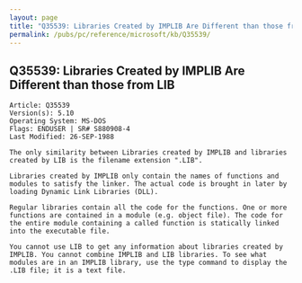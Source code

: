 ```yaml
---
layout: page
title: "Q35539: Libraries Created by IMPLIB Are Different than those from LIB"
permalink: /pubs/pc/reference/microsoft/kb/Q35539/
---
```


## Q35539: Libraries Created by IMPLIB Are Different than those from LIB

	Article: Q35539
	Version(s): 5.10
	Operating System: MS-DOS
	Flags: ENDUSER | SR# S880908-4
	Last Modified: 26-SEP-1988
	
	The only similarity between Libraries created by IMPLIB and libraries
	created by LIB is the filename extension ".LIB".
	
	Libraries created by IMPLIB only contain the names of functions and
	modules to satisfy the linker. The actual code is brought in later by
	loading Dynamic Link Libraries (DLL).
	
	Regular libraries contain all the code for the functions. One or more
	functions are contained in a module (e.g. object file). The code for
	the entire module containing a called function is statically linked
	into the executable file.
	
	You cannot use LIB to get any information about libraries created by
	IMPLIB. You cannot combine IMPLIB and LIB libraries. To see what
	modules are in an IMPLIB library, use the type command to display the
	.LIB file; it is a text file.
